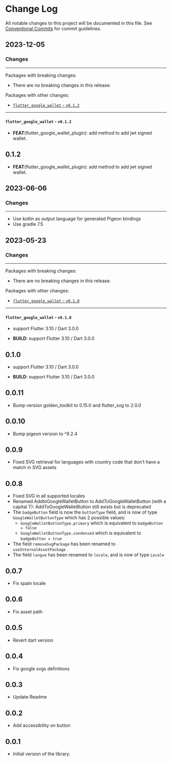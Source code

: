 # Change Log

All notable changes to this project will be documented in this file.
See [Conventional Commits](https://conventionalcommits.org) for commit guidelines.

## 2023-12-05

### Changes

---

Packages with breaking changes:

 - There are no breaking changes in this release.

Packages with other changes:

 - [`flutter_google_wallet` - `v0.1.2`](#flutter_google_wallet---v012)

---

#### `flutter_google_wallet` - `v0.1.2`

 - **FEAT**(flutter_google_wallet_plugin): add method to add jwt signed wallet.

## 0.1.2

 - **FEAT**(flutter_google_wallet_plugin): add method to add jwt signed wallet.


## 2023-06-06

### Changes

---

- Use kotlin as output language for generated Pigeon bindings
- Use gradle 7.5

## 2023-05-23

### Changes

---

Packages with breaking changes:

 - There are no breaking changes in this release.

Packages with other changes:

 - [`flutter_google_wallet` - `v0.1.0`](#flutter_google_wallet---v010)

---

#### `flutter_google_wallet` - `v0.1.0`

 - support Flutter 3.10 / Dart 3.0.0

 - **BUILD**: support Flutter 3.10 / Dart 3.0.0

## 0.1.0

 - support Flutter 3.10 / Dart 3.0.0

 - **BUILD**: support Flutter 3.10 / Dart 3.0.0

## 0.0.11

*  Bump version golden_toolkit to 0.15.0 and flutter_svg to 2.0.0

## 0.0.10

* Bump pigeon version to ^9.2.4

## 0.0.9

* Fixed SVG retrieval for languages with country code that don't have a match in SVG assets

## 0.0.8

* Fixed SVG in all supported locales
* Renamed Add*to*GoogleWalletButton to Add*To*GoogleWalletButton (with a capital T): AddToGoogleWalletButton still exists but is deprecated
* The `badgeButton` field is now the `buttonType` field, and is now of type `GoogleWalletButtonType` which has 2 possible values: 
  * `GoogleWalletButtonType.primary` which is equivalent to `badgeButton = false`
  * `GoogleWalletButtonType.condensed` which is equivalent to `badgeButton = true`
* The field `removeSvgPackage` has been renamed to `useInternalAssetPackage`
* The field `langue` has been renamed to `locale`, and is now of type `Locale`

## 0.0.7

* Fix spain locale

## 0.0.6

* Fix asset path

## 0.0.5

* Revert dart version

## 0.0.4

* Fix google svgs definitions

## 0.0.3

* Update Readme

## 0.0.2

* Add accessibility on button

## 0.0.1

* Initial version of the library.
